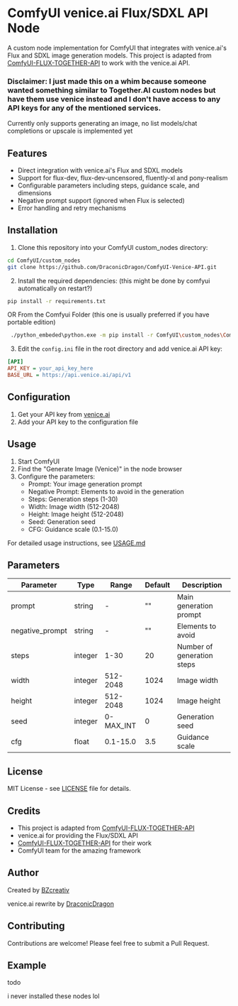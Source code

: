 # ComfyUI venice.ai Flux/SDXL API Node

A custom node implementation for ComfyUI that integrates with venice.ai's Flux and SDXL image generation models. This project is adapted from [ComfyUI-FLUX-TOGETHER-API](https://github.com/BZcreativ/ComfyUI-FLUX-TOGETHER-API) to work with the venice.ai API.

### Disclaimer: I just made this on a whim because someone wanted something similar to Together.AI custom nodes but have them use venice instead and I don't have access to any API keys for any of the mentioned services.

Currently only supports generating an image, no list models/chat completions or upscale is implemented yet

## Features

- Direct integration with venice.ai's Flux and SDXL models
- Support for flux-dev, flux-dev-uncensored, fluently-xl and pony-realism 
- Configurable parameters including steps, guidance scale, and dimensions
- Negative prompt support (ignored when Flux is selected)
- Error handling and retry mechanisms


## Installation

1. Clone this repository into your ComfyUI custom_nodes directory:
```bash
cd ComfyUI/custom_nodes
git clone https://github.com/DraconicDragon/ComfyUI-Venice-API.git
```

2. Install the required dependencies: (this might be done by comfyui automatically on restart?)
```bash
pip install -r requirements.txt
```

OR From the Comfyui Folder (this one is usually preferred if you have portable edition)
```bash
 ./python_embeded\python.exe -m pip install -r ComfyUI\custom_nodes\ComfyUI-Venice-API\requirements.txt
```

3. Edit the `config.ini` file in the root directory and add venice.ai API key:
```ini
[API]
API_KEY = your_api_key_here
BASE_URL = https://api.venice.ai/api/v1
```

## Configuration

1. Get your API key from [venice.ai](https://venice.ai)
2. Add your API key to the configuration file

## Usage

1. Start ComfyUI
2. Find the "Generate Image (Venice)" in the node browser
3. Configure the parameters:
   - Prompt: Your image generation prompt
   - Negative Prompt: Elements to avoid in the generation
   - Steps: Generation steps (1-30)
   - Width: Image width (512-2048)
   - Height: Image height (512-2048)
   - Seed: Generation seed
   - CFG: Guidance scale (0.1-15.0)

For detailed usage instructions, see [USAGE.md](USAGE.md)

## Parameters

| Parameter       | Type    | Range     | Default | Description                |
|-----------------|---------|-----------|---------|----------------------------|
| prompt          | string  | -         | ""      | Main generation prompt     |
| negative_prompt | string  | -         | ""      | Elements to avoid          |
| steps           | integer | 1-30      | 20      | Number of generation steps |
| width           | integer | 512-2048  | 1024    | Image width                |
| height          | integer | 512-2048  | 1024    | Image height               |
| seed            | integer | 0-MAX_INT | 0       | Generation seed            |
| cfg             | float   | 0.1-15.0  | 3.5     | Guidance scale             |

## License

MIT License - see [LICENSE](LICENSE) file for details.

## Credits

- This project is adapted from [ComfyUI-FLUX-TOGETHER-API](https://github.com/BZcreativ/ComfyUI-FLUX-TOGETHER-API)
- venice.ai for providing the Flux/SDXL API
- [ComfyUI-FLUX-TOGETHER-API](https://github.com/BZcreativ/ComfyUI-FLUX-TOGETHER-API) for their work
- ComfyUI team for the amazing framework

## Author

Created by [BZcreativ](https://github.com/BZcreativ)

venice.ai rewrite by [DraconicDragon](https://github.com/DraconicDragon)

## Contributing

Contributions are welcome! Please feel free to submit a Pull Request.

## Example

todo

i never installed these nodes lol